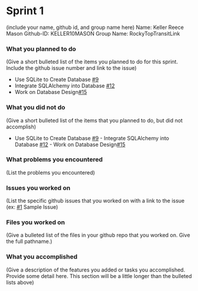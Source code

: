 # Sprint 1

(include your name, github id, and group name here)
Name: Keller Reece Mason
Github-ID: KELLER10MASON
Group Name: RockyTopTransitLink

### What you planned to do
(Give a short bulleted list of the items you planned to do for this sprint. Include the github issue number and link to the issue)
- Use SQLite to Create Database [#9](https://github.com/utk-cs340-fall24/RockyTop-Transit-Link/issues/9)
- Integrate SQLAlchemy into Database [#12](https://github.com/utk-cs340-fall24/RockyTop-Transit-Link/issues/12)
- Work on Database Design[#15](https://github.com/utk-cs340-fall24/RockyTop-Transit-Link/issues/15)

### What you did not do
(Give a short bulleted list of the items that you planned to do, but did not accomplish)
- Use SQLite to Create Database [#9](https://github.com/utk-cs340-fall24/RockyTop-Transit-Link/issues/9)                                                - Integrate SQLAlchemy into Database [#12](https://github.com/utk-cs340-fall24/RockyTop-Transit-Link/issues/12)                                         - Work on Database Design[#15](https://github.com/utk-cs340-fall24/RockyTop-Transit-Link/issues/15)

### What problems you encountered
(List the problems you encountered)

### Issues you worked on
(List the specific github issues that you worked on with a link to the issue (ex: [#1](https://github.com/utk-cs340-fall22/ClassInfo/issues/1) Sample Issue)

### Files you worked on
(Give a bulleted list of the files in your github repo that you worked on. Give the full pathname.)

### What you accomplished
(Give a description of the features you added or tasks you accomplished. Provide some detail here. This section will be a little longer than the bulleted lists above) 
